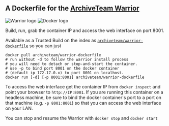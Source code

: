 ## A Dockerfile for the [ArchiveTeam Warrior](http://www.archiveteam.org/index.php?title=ArchiveTeam_Warrior)

![Warrior logo](http://www.archiveteam.org/images/thumb/f/f3/Archive_team.png/235px-Archive_team.png)
![Docker logo](https://upload.wikimedia.org/wikipedia/commons/7/79/Docker_%28container_engine%29_logo.png)

Build, run, grab the container IP and access the web interface on port 8001.

Available as a Trusted Build on the index as [`archiveteam/warrior-dockerfile`](https://index.docker.io/u/archiveteam/warrior-dockerfile/) so you can just

```
docker pull archiveteam/warrior-dockerfile
# run without -d to follow the warrior install process
# you will need to detach or stop-and-start the container.
# use -p to bind port 8001 on the docker container 
# (default ip 172.17.0.x) to port 8001 on localhost.
docker run [-d] [-p 8001:8001] archiveteam/warrior-dockerfile
```

To access the web interface get the container IP from `docker inspect` and point your browser to `http://IP:8001`. If you are running this container on a headless machine, be sure to bind the docker container's port to a port on that machine (e.g. `-p 8001:8001`) so that you can access the web interface on your LAN.

You can stop and resume the Warrior with `docker stop` and `docker start`
